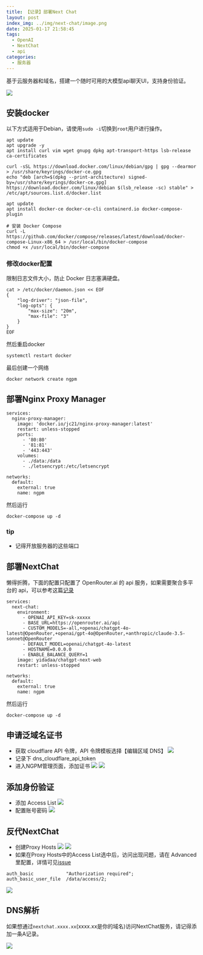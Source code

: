 ```yaml
---
title: 【记录】部署Next Chat
layout: post
index_img: ../img/next-chat/image.png
date: 2025-01-17 21:58:45
tags:
  - OpenAI
  - NextChat
  - api
categories:
  - 服务器
---
```


基于云服务器和域名，搭建一个随时可用的大模型api聊天UI，支持身份验证。

![](../img/next-chat/image.png)

## 安装docker
以下方式适用于Debian，请使用`sudo -i`切换到`root`用户进行操作。

```
apt update
apt upgrade -y
apt install curl vim wget gnupg dpkg apt-transport-https lsb-release ca-certificates

curl -sSL https://download.docker.com/linux/debian/gpg | gpg --dearmor > /usr/share/keyrings/docker-ce.gpg
echo "deb [arch=$(dpkg --print-architecture) signed-by=/usr/share/keyrings/docker-ce.gpg] https://download.docker.com/linux/debian $(lsb_release -sc) stable" > /etc/apt/sources.list.d/docker.list

apt update
apt install docker-ce docker-ce-cli containerd.io docker-compose-plugin

# 安装 Docker Compose
curl -L https://github.com/docker/compose/releases/latest/download/docker-compose-Linux-x86_64 > /usr/local/bin/docker-compose
chmod +x /usr/local/bin/docker-compose

```

### 修改docker配置
限制日志文件大小，防止 Docker 日志塞满硬盘。

```
cat > /etc/docker/daemon.json << EOF
{
    "log-driver": "json-file",
    "log-opts": {
        "max-size": "20m",
        "max-file": "3"
    }
}
EOF
```
然后重启docker
```
systemctl restart docker
```
最后创建一个网络
```
docker network create ngpm
```

## 部署Nginx Proxy Manager
```
services:
  nginx-proxy-manager:
    image: 'docker.io/jc21/nginx-proxy-manager:latest'
    restart: unless-stopped
    ports:
      - '80:80'
      - '81:81'
      - '443:443'
    volumes:
      - ./data:/data
      - ./letsencrypt:/etc/letsencrypt

networks:
  default:
    external: true
    name: ngpm
```
然后运行
```
docker-compose up -d
```
### tip
- 记得开放服务器的这些端口

## 部署NextChat
懒得折腾，下面的配置只配置了 OpenRouter.ai 的 api 服务，如果需要聚合多平台的 api，可以参考这篇[记录](https://kravorn.github.io/2024/11/21/one-api-with-next-chat/)
```
services:
  next-chat:
    environment:
      - OPENAI_API_KEY=sk-xxxxx
      - BASE_URL=https://openrouter.ai/api
      - CUSTOM_MODELS=-all,+openai/chatgpt-4o-latest@OpenRouter,+openai/gpt-4o@OpenRouter,+anthropic/claude-3.5-sonnet@OpenRouter
      - DEFAULT_MODEL=openai/chatgpt-4o-latest
      - HOSTNAME=0.0.0.0
      - ENABLE_BALANCE_QUERY=1
    image: yidadaa/chatgpt-next-web
    restart: unless-stopped

networks:
  default:
    external: true
    name: ngpm
```

然后运行
```
docker-compose up -d
```


## 申请泛域名证书
- 获取 cloudflare API 令牌，API 令牌模板选择【编辑区域 DNS】
![](../img/next-chat/image-1.png)
- 记录下 dns_cloudflare_api_token
- 进入NGPM管理页面，添加证书
![](../img/next-chat/image-2.png)
![](../img/next-chat/image-3.png)

## 添加身份验证
- 添加 Access List
![](../img/next-chat/image-4.png)
- 配置账号密码
![](../img/next-chat/image-5.png)

## 反代NextChat
- 创建Proxy Hosts
![](../img/next-chat/image-6.png)
![](../img/next-chat/image-7.png)
- 如果在Proxy Hosts中的Access List选中后，访问出现问题，请在 Advanced 里配置，详情可见[issue](https://github.com/NginxProxyManager/nginx-proxy-manager/issues/383)
```
auth_basic            "Authorization required";
auth_basic_user_file  /data/access/2;
```
![](../img/next-chat/image-8.png)

## DNS解析
如果想通过`nextchat.xxxx.xx`(xxxx.xx是你的域名)访问NextChat服务，请记得添加一条A记录。

![](../img/next-chat/image-9.png)